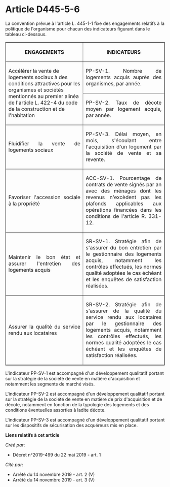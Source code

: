 # Article D445-5-6

La convention prévue à l'article L. 445-1-1 fixe des engagements relatifs à la politique de l'organisme pour chacun des
indicateurs figurant dans le tableau ci-dessous.

<table border="1">
  <tbody>
    <tr>
      <th>

ENGAGEMENTS</th>
      <th>

INDICATEURS</th>
    </tr>
    <tr>
      <td align="left" rowspan="2">

Accélérer la vente de logements sociaux à des conditions attractives pour les organismes et sociétés mentionnés au premier
alinéa de l'article L. 422-4 du code de la construction et de l'habitation</td>
      <td align="justify">

PP-SV-1. Nombre de logements acquis auprès des organismes, par année.</td>
    </tr>
    <tr>
      <td align="justify">

PP-SV-2. Taux de décote moyen par logement acquis, par année.</td>
    </tr>
    <tr>
      <td align="justify">

Fluidifier la vente de logements sociaux</td>
      <td align="justify">

PP-SV-3. Délai moyen, en mois, s'écoulant entre l'acquisition d'un logement par la société de vente et sa revente.</td>
    </tr>
    <tr>
      <td align="justify">

Favoriser l'accession sociale à la propriété</td>
      <td align="justify">

ACC-SV-1. Pourcentage de contrats de vente signés par an avec des ménages dont les revenus n'excèdent pas les plafonds
applicables aux opérations financées dans les conditions de l'article R. 331-12.</td>
    </tr>
    <tr>
      <td align="justify">

Maintenir le bon état et assurer l'entretien des logements acquis</td>
      <td align="justify">

SR-SV-1. Stratégie afin de s'assurer du bon entretien par le gestionnaire des logements acquis, notamment les contrôles
effectués, les normes qualité adoptées le cas échéant et les enquêtes de satisfaction réalisées.</td>
    </tr>
    <tr>
      <td align="justify">

Assurer la qualité du service rendu aux locataires</td>
      <td align="justify">

SR-SV-2. Stratégie afin de s'assurer de la qualité du service rendu aux locataires par le gestionnaire des logements acquis,
notamment les contrôles effectués, les normes qualité adoptées le cas échéant et les enquêtes de satisfaction réalisées.</td>
    </tr>
  </tbody>
</table>

L'indicateur PP-SV-1 est accompagné d'un développement qualitatif portant sur la stratégie de la société de vente en matière
d'acquisition et notamment les segments de marché visés.

L'indicateur PP-SV-2 est accompagné d'un développement qualitatif portant sur la stratégie de la société de vente en matière
de prix d'acquisition et de décote, notamment en fonction de la typologie des logements et des conditions éventuelles
assorties à ladite décote.

L'indicateur PP-SV-3 est accompagné d'un développement qualitatif portant sur les dispositifs de sécurisation des acquéreurs
mis en place.

**Liens relatifs à cet article**

_Créé par_:

  - Décret n°2019-499 du 22 mai 2019 - art. 1

_Cité par_:

  - Arrêté du 14 novembre 2019 - art. 2 (V)
  - Arrêté du 14 novembre 2019 - art. 3 (V)
